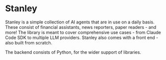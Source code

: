 # Stanley

Stanley is a simple collection of AI agents that are in use on a daily basis. These consist of financial assistants, news reporters, paper readers - and more! The library is meant to cover comprehensive use cases - from Claude Code SDK to multiple LLM providers. Stanley also comes with a front end - also built from scratch. 

The backend consists of Python, for the wider support of libraries.
